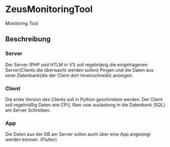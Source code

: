 # ZeusMonitoringTool
 Monitoring Tool

## Beschreibung
### Server
 Der Server (PHP und HTLM in V1) soll regelmäsig die eingetragenen Server(Clients die überwacht werden sollen) Pingen und die Daten aus einer Datenbank(die der Client dort hineinschreibt) anzeigen.

### Client  
Die erste Version des Clients soll in Python geschrieben werden. Der Client soll regelmäßig Daten wie CPU, Ram usw auslastung in die Datenbank (SQL) am Server Schreiben.


### App
Die Daten aus der DB am Server sollen auch über eine App angezeigt werden können. (Flutter)
